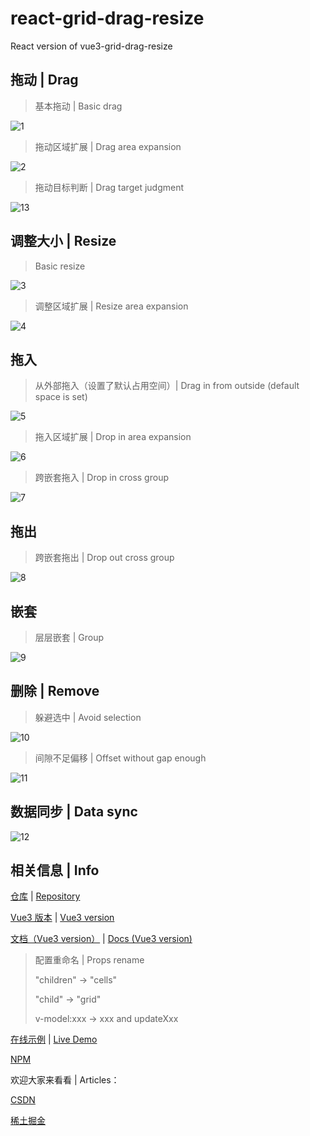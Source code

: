 # react-grid-drag-resize

React version of vue3-grid-drag-resize

## 拖动 | Drag

> 基本拖动 | Basic drag

![1](https://github.com/user-attachments/assets/b8836f09-e552-4464-a98a-1063959a03f5)

> 拖动区域扩展 | Drag area expansion

![2](https://github.com/user-attachments/assets/e5506b0e-a419-44c8-a52e-208d61147b02)

> 拖动目标判断 | Drag target judgment

![13](https://github.com/user-attachments/assets/0a6fcb91-1f20-4fdb-a99f-60946b814a16)

## 调整大小 | Resize

> Basic resize

![3](https://github.com/user-attachments/assets/f9c44e73-6000-4680-9e6e-36d96b5585ef)

> 调整区域扩展 | Resize area expansion

![4](https://github.com/user-attachments/assets/2c043703-5956-4ff6-b71a-6c3bb27ce20c)

## 拖入

> 从外部拖入（设置了默认占用空间）| Drag in from outside (default space is set)

![5](https://github.com/user-attachments/assets/9f7936a5-a68a-4701-84cf-2b02232ed02a)

> 拖入区域扩展 | Drop in area expansion

![6](https://github.com/user-attachments/assets/2894dadc-981e-4a74-87d4-32477059fef2)

> 跨嵌套拖入 | Drop in cross group

![7](https://github.com/user-attachments/assets/50221885-27df-42ac-96d0-db23b73711d7)

## 拖出

> 跨嵌套拖出 | Drop out cross group

![8](https://github.com/user-attachments/assets/f426ffbf-254a-4ccc-bf49-d09dec755149)

## 嵌套

> 层层嵌套 | Group

![9](https://github.com/user-attachments/assets/1d158bb8-7039-45e2-8331-f1bd177e900b)

## 删除 | Remove

> 躲避选中 | Avoid selection

![10](https://github.com/user-attachments/assets/9f5b8b8b-a33a-4505-a52a-37b5e70351f6)

> 间隙不足偏移 | Offset without gap enough

![11](https://github.com/user-attachments/assets/5e2645e9-2e91-4761-8a82-42f3462d2800)

## 数据同步 | Data sync

![12](https://github.com/user-attachments/assets/556c0759-4981-4581-a256-70a9ec13a7ed)

## 相关信息 | Info

[仓库](https://github.com/xachary/react-grid-drag-resize) | [Repository](https://github.com/xachary/react-grid-drag-resize)

[Vue3 版本](https://github.com/xachary/vue3-grid-drag-resize) | [Vue3 version](https://github.com/xachary/vue3-grid-drag-resize)

[文档（Vue3 version）](https://xachary.github.io/react-grid-drag-resize/) | [Docs (Vue3 version)](https://xachary.github.io/react-grid-drag-resize/en/)

> 配置重命名 | Props rename
>
> "children" -&gt; "cells"
>
> "child" -&gt; "grid"
>
> v-model:xxx -&gt; xxx and updateXxx

[在线示例](https://xachary.github.io/react-grid-drag-resize/demo/index.html) | [Live Demo](https://xachary.github.io/react-grid-drag-resize/demo/index.html)

[NPM](https://www.npmjs.com/package/react-grid-drag-resize)

欢迎大家来看看 | Articles：

[CSDN](https://blog.csdn.net/xachary2/category_12804120.html)

[稀土掘金](https://juejin.cn/column/7423692195735224335)
